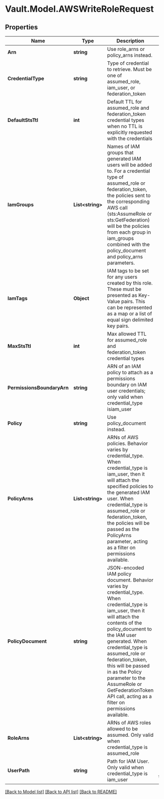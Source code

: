 # Vault.Model.AWSWriteRoleRequest

## Properties

Name | Type | Description | Notes
------------ | ------------- | ------------- | -------------
**Arn** | **string** | Use role_arns or policy_arns instead. | [optional] 
**CredentialType** | **string** | Type of credential to retrieve. Must be one of assumed_role, iam_user, or federation_token | [optional] 
**DefaultStsTtl** | **int** | Default TTL for assumed_role and federation_token credential types when no TTL is explicitly requested with the credentials | [optional] 
**IamGroups** | **List&lt;string&gt;** | Names of IAM groups that generated IAM users will be added to. For a credential type of assumed_role or federation_token, the policies sent to the corresponding AWS call (sts:AssumeRole or sts:GetFederation) will be the policies from each group in iam_groups combined with the policy_document and policy_arns parameters. | [optional] 
**IamTags** | **Object** | IAM tags to be set for any users created by this role. These must be presented as Key-Value pairs. This can be represented as a map or a list of equal sign delimited key pairs. | [optional] 
**MaxStsTtl** | **int** | Max allowed TTL for assumed_role and federation_token credential types | [optional] 
**PermissionsBoundaryArn** | **string** | ARN of an IAM policy to attach as a permissions boundary on IAM user credentials; only valid when credential_type isiam_user | [optional] 
**Policy** | **string** | Use policy_document instead. | [optional] 
**PolicyArns** | **List&lt;string&gt;** | ARNs of AWS policies. Behavior varies by credential_type. When credential_type is iam_user, then it will attach the specified policies to the generated IAM user. When credential_type is assumed_role or federation_token, the policies will be passed as the PolicyArns parameter, acting as a filter on permissions available. | [optional] 
**PolicyDocument** | **string** | JSON-encoded IAM policy document. Behavior varies by credential_type. When credential_type is iam_user, then it will attach the contents of the policy_document to the IAM user generated. When credential_type is assumed_role or federation_token, this will be passed in as the Policy parameter to the AssumeRole or GetFederationToken API call, acting as a filter on permissions available. | [optional] 
**RoleArns** | **List&lt;string&gt;** | ARNs of AWS roles allowed to be assumed. Only valid when credential_type is assumed_role | [optional] 
**UserPath** | **string** | Path for IAM User. Only valid when credential_type is iam_user | [optional] [default to "/"]

[[Back to Model list]](../README.md#documentation-for-models) [[Back to API list]](../README.md#documentation-for-api-endpoints) [[Back to README]](../README.md)

